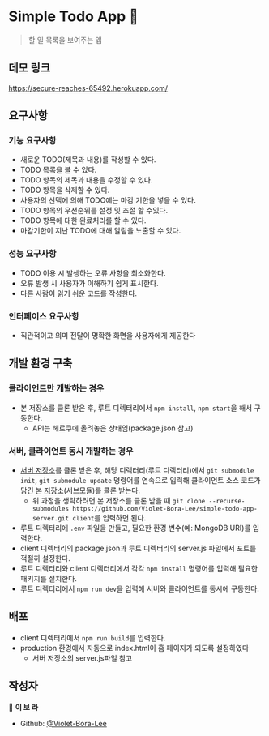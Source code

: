 # Simple Todo App 👋

> 할 일 목록을 보여주는 앱

## 데모 링크
https://secure-reaches-65492.herokuapp.com/

## 요구사항

### 기능 요구사항
- 새로운 TODO(제목과 내용)를 작성할 수 있다.
- TODO 목록을 볼 수 있다.
- TODO 항목의 제목과 내용을 수정할 수 있다.
- TODO 항목을 삭제할 수 있다.
- 사용자의 선택에 의해 TODO에는 마감 기한을 넣을 수 있다.
- TODO 항목의 우선순위를 설정 및 조절 할 수있다.
- TODO 항목에 대한 완료처리를 할 수 있다.
- 마감기한이 지난 TODO에 대해 알림을 노출할 수 있다.

### 성능 요구사항
- TODO 이용 시 발생하는 오류 사항을 최소화한다.
- 오류 발생 시 사용자가 이해하기 쉽게 표시한다.
- 다른 사람이 읽기 쉬운 코드를 작성한다.

### 인터페이스 요구사항
- 직관적이고 의미 전달이 명확한 화면을 사용자에게 제공한다

## 개발 환경 구축

### 클라이언트만 개발하는 경우

- 본 저장소를 클론 받은 후, 루트 디렉터리에서 `npm install`, `npm start`을 해서 구동한다.
  - API는 헤로쿠에 올려놓은 상태임(package.json 참고)
  
### 서버, 클라이언트 동시 개발하는 경우  

- [서버 저장소](https://github.com/Violet-Bora-Lee/simple-todo-app-server.git)를 클론 받은 후, 해당 디렉터리(루트 디렉터리)에서 `git submodule init`, `git submodule update` 명령어를 연속으로 입력해 클라이언트 소스 코드가 담긴 본 [저장소](https://github.com/Violet-Bora-Lee/simple-todo-app-client.git)(서브모듈)를 클론 받는다.
  -  위 과정을 생략하려면 본 저장소를 클론 받을 때 `git clone --recurse-submodules https://github.com/Violet-Bora-Lee/simple-todo-app-server.git client`를 입력하면 된다.
- 루트 디렉터리에 `.env` 파일을 만들고, 필요한 환경 변수(예: MongoDB URI)를 입력한다.
- client 디렉터리의 package.json과 루트 디렉터리의 server.js 파일에서 포트를 적절히 설정한다.
- 루트 디렉터리와 client 디렉터리에서 각각 `npm install` 명령어를 입력해 필요한 패키지를 설치한다. 
- 루트 디렉터리에서 `npm run dev`을 입력해 서버와 클라이언트를 동시에 구동한다.

## 배포
- client 디렉터리에서 `npm run build`를 입력한다.
- production 환경에서 자동으로 index.html이 홈 페이지가 되도록 설정하였다
  - 서버 저장소의 server.js파일 참고

## 작성자

👤 **이 보 라**

* Github: [@Violet-Bora-Lee](https://github.com/Violet-Bora-Lee)

